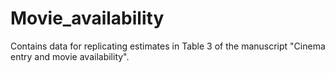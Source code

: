 # Movie_availability
Contains data for replicating estimates in Table 3 of the manuscript "Cinema entry and movie availability".
